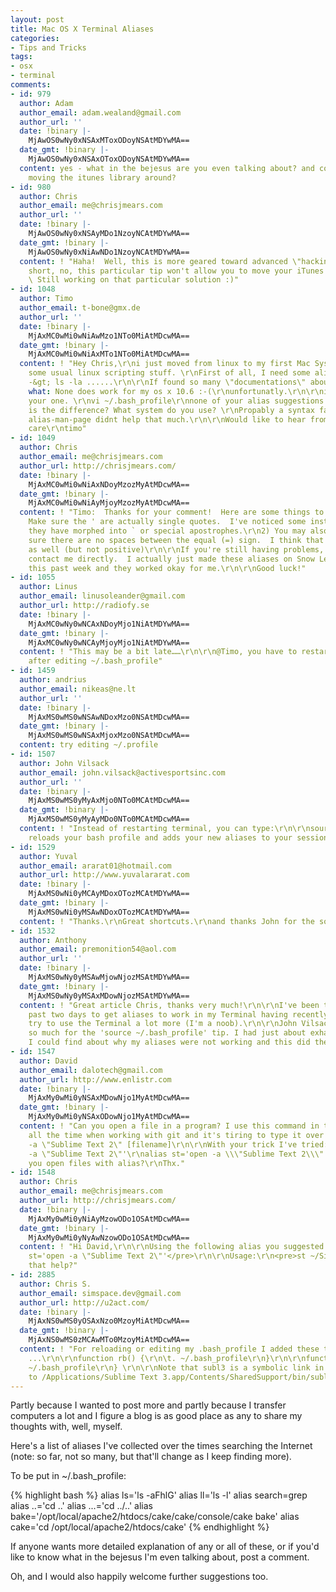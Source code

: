 ```yaml
---
layout: post
title: Mac OS X Terminal Aliases
categories:
- Tips and Tricks
tags:
- osx
- terminal
comments:
- id: 979
  author: Adam
  author_email: adam.wealand@gmail.com
  author_url: ''
  date: !binary |-
    MjAwOS0wNy0xNSAxMToxODoyNSAtMDYwMA==
  date_gmt: !binary |-
    MjAwOS0wNy0xNSAxOToxODoyNSAtMDYwMA==
  content: yes - what in the bejesus are you even talking about? and could this facilitate
    moving the itunes library around?
- id: 980
  author: Chris
  author_email: me@chrisjmears.com
  author_url: ''
  date: !binary |-
    MjAwOS0wNy0xNSAyMDo1NzoyNCAtMDYwMA==
  date_gmt: !binary |-
    MjAwOS0wNy0xNiAwNDo1NzoyNCAtMDYwMA==
  content: ! "Haha!  Well, this is more geared toward advanced \"hacking\" of OS X.\r\n\r\nIn
    short, no, this particular tip won't allow you to move your iTunes library around.
    \ Still working on that particular solution :)"
- id: 1048
  author: Timo
  author_email: t-bone@gmx.de
  author_url: ''
  date: !binary |-
    MjAxMC0wMi0wNiAwMzo1NTo0MiAtMDcwMA==
  date_gmt: !binary |-
    MjAxMC0wMi0wNiAxMTo1NTo0MiAtMDcwMA==
  content: ! "Hey Chris,\r\ni just moved from linux to my first Mac System and tried
    some usual linux scripting stuff. \r\nFirst of all, I need some aliases like ll
    -&gt; ls -la ......\r\n\r\nIf found so many \"documentations\" about it and guess
    what: None does work for my os x 10.6 :-(\r\nunfortunatly.\r\n\r\ni just tried
    your one. \r\nvi ~/.bash_profile\r\nnone of your alias suggestions work. What
    is the difference? What system do you use? \r\nPropably a syntax failure. the
    alias-man-page didnt help that much.\r\n\r\nWould like to hear from you,\r\ntake
    care\r\ntimo"
- id: 1049
  author: Chris
  author_email: me@chrisjmears.com
  author_url: http://chrisjmears.com/
  date: !binary |-
    MjAxMC0wMi0wNiAxNDoyMzozMyAtMDcwMA==
  date_gmt: !binary |-
    MjAxMC0wMi0wNiAyMjoyMzozMyAtMDcwMA==
  content: ! "Timo:  Thanks for your comment!  Here are some things to note:\r\n\r\n1)
    Make sure the ' are actually single quotes.  I've noticed some instances were
    they have morphed into ` or special apostrophes.\r\n2) You may also want to make
    sure there are no spaces between the equal (=) sign.  I think that can cause issues
    as well (but not positive)\r\n\r\nIf you're still having problems, feel free to
    contact me directly.  I actually just made these aliases on Snow Leopard just
    this past week and they worked okay for me.\r\n\r\nGood luck!"
- id: 1055
  author: Linus
  author_email: linusoleander@gmail.com
  author_url: http://radiofy.se
  date: !binary |-
    MjAxMC0wNy0wNCAxNDoyMjo1NiAtMDYwMA==
  date_gmt: !binary |-
    MjAxMC0wNy0wNCAyMjoyMjo1NiAtMDYwMA==
  content: ! "This may be a bit late……\r\n\r\n@Timo, you have to restart your terminal
    after editing ~/.bash_profile"
- id: 1459
  author: andrius
  author_email: nikeas@ne.lt
  author_url: ''
  date: !binary |-
    MjAxMS0wMS0wNSAwNDoxMzo0NSAtMDcwMA==
  date_gmt: !binary |-
    MjAxMS0wMS0wNSAxMjoxMzo0NSAtMDcwMA==
  content: try editing ~/.profile
- id: 1507
  author: John Vilsack
  author_email: john.vilsack@activesportsinc.com
  author_url: ''
  date: !binary |-
    MjAxMS0wMS0yMyAxMjo0NTo0MCAtMDcwMA==
  date_gmt: !binary |-
    MjAxMS0wMS0yMyAyMDo0NTo0MCAtMDcwMA==
  content: ! "Instead of restarting terminal, you can type:\r\n\r\nsource ~/.bash_profile\r\n\r\nThis
    reloads your bash profile and adds your new aliases to your session!"
- id: 1529
  author: Yuval
  author_email: ararat01@hotmail.com
  author_url: http://www.yuvalararat.com
  date: !binary |-
    MjAxMS0wNi0yMCAyMDoxOTozMCAtMDYwMA==
  date_gmt: !binary |-
    MjAxMS0wNi0yMSAwNDoxOTozMCAtMDYwMA==
  content: ! "Thanks.\r\nGreat shortcuts.\r\nand thanks John for the source trick."
- id: 1532
  author: Anthony
  author_email: premonition54@aol.com
  author_url: ''
  date: !binary |-
    MjAxMS0wNy0yMSAwMjowNjozMSAtMDYwMA==
  date_gmt: !binary |-
    MjAxMS0wNy0yMSAxMDowNjozMSAtMDYwMA==
  content: ! "Great article Chris, thanks very much!\r\n\r\nI've been trying for the
    past two days to get aliases to work in my Terminal having recently started to
    try to use the Terminal a lot more (I'm a noob).\r\n\r\nJohn Vilsack, thank you
    so much for the 'source ~/.bash_profile' tip. I had just about exhausted everything
    I could find about why my aliases were not working and this did the trick!"
- id: 1547
  author: David
  author_email: dalotech@gmail.com
  author_url: http://www.enlistr.com
  date: !binary |-
    MjAxMy0wMi0yNSAxMDowNjo1MyAtMDcwMA==
  date_gmt: !binary |-
    MjAxMy0wMi0yNSAxODowNjo1MyAtMDcwMA==
  content: ! "Can you open a file in a program? I use this command in the terminal
    all the time when working with git and it's tiring to type it over and over :\r\n\r\nopen
    -a \"Sublime Text 2\" [filename]\r\n\r\nWith your trick I've tried:\r\nalias st='open
    -a \"Sublime Text 2\"'\r\nalias st='open -a \\\"Sublime Text 2\\\"'\r\n\r\nCan
    you open files with alias?\r\nThx."
- id: 1548
  author: Chris
  author_email: me@chrisjmears.com
  author_url: http://chrisjmears.com/
  date: !binary |-
    MjAxMy0wMi0yNiAyMzowODo1OSAtMDcwMA==
  date_gmt: !binary |-
    MjAxMy0wMi0yNyAwNzowODo1OSAtMDcwMA==
  content: ! "Hi David,\r\n\r\nUsing the following alias you suggested works for me:\r\n<pre>alias
    st='open -a \"Sublime Text 2\"'</pre>\r\n\r\nUsage:\r\n<pre>st ~/Sites/chrisjmears.com/</pre>\r\n\r\nDoes
    that help?"
- id: 2885
  author: Chris S.
  author_email: simspace.dev@gmail.com
  author_url: http://u2act.com/
  date: !binary |-
    MjAxNS0wMS0yOSAxNzo0MzoyMiAtMDcwMA==
  date_gmt: !binary |-
    MjAxNS0wMS0zMCAwMTo0MzoyMiAtMDcwMA==
  content: ! "For reloading or editing my .bash_profile I added these two functions
    ...\r\n\r\nfunction rb() {\r\n\t. ~/.bash_profile\r\n}\r\n\r\nfunction eb() {\r\n\tsubl3
    ~/.bash_profile\r\n} \r\n\r\nNote that subl3 is a symbolic link in /usr/local/bin
    to /Applications/Sublime Text 3.app/Contents/SharedSupport/bin/subl"
---
```

Partly because I wanted to post more and partly because I transfer computers a lot and I figure a blog is as good place as any to share my thoughts with, well, myself.


Here's a list of aliases I've collected over the times searching the Internet (note: so far, not so many, but that'll change as I keep finding more).


To be put in ~/.bash_profile:


{% highlight bash %}
alias ls='ls -aFhlG'
alias ll='ls -l'
alias search=grep
alias ..='cd ..'
alias ...='cd ../..'
alias bake='/opt/local/apache2/htdocs/cake/cake/console/cake bake'
alias cake='cd /opt/local/apache2/htdocs/cake'
{% endhighlight %}


If anyone wants more detailed explanation of any or all of these, or if you'd like to know what in the bejesus I'm even talking about, post a comment.


Oh, and I would also happily welcome further suggestions too.
